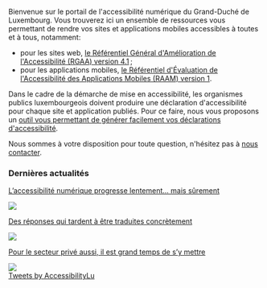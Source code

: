 <div class="welcome-wrapper">
<div class="left-column">

Bienvenue sur le portail de l'accessibilité numérique du Grand-Duché de Luxembourg. Vous trouverez ici un ensemble de ressources vous permettant de rendre vos sites et applications mobiles accessibles à toutes et à tous, notamment:
- pour les sites web, [le Référentiel Général d'Amélioration de l'Accessibilité (RGAA) version 4.1](rgaa4.1/index.html)&#8239;;
- pour les applications mobiles, [le Référentiel d'Évaluation de l'Accessibilité des Applications Mobiles (RAAM) version 1](raam1/index.html). 

Dans le cadre de la démarche de mise en accessibilité, les organismes publics luxembourgeois doivent produire une déclaration d'accessibilité pour chaque site et application publiés. Pour ce faire, nous vous proposons un [outil vous permettant de générer facilement vos déclarations d'accessibilité](tools/decla.html).

Nous sommes à votre disposition pour toute question, n'hésitez pas à [nous contacter](contact.html).

<div class="home-content-container">
    <aside class="articles_home">
        <h3>Dernières actualités</h3>
        <nav role="navigation">
            <a href="news/2023-01-30-rapport2022.html">
                <p>L’accessibilité numérique progresse lentement... mais sûrement</p>
                <img src="../../../content/news/img/iStock1.jpg">
            </a>
            <a href="news/2023-01-31-complaints2022.html">
                <p>Des réponses qui tardent à être traduites concrètement</p>
                <img src="../../../content/news/img/iStock2.jpg">
            </a>
            <a href="news/2023-02-01-european_accessibility_act.html">
                <p>Pour le secteur privé aussi, il est grand temps de s’y mettre</p>
                <img src="../../../content/news/img/iStock3.jpg">
            </a>
        </nav>
    </aside>
</div>

</div>

<div class="right-column">
<a class="twitter-timeline" href="https://twitter.com/AccessibilityLu?ref_src=twsrc%5Etfw" data-tweet-limit="2">Tweets by AccessibilityLu</a> <script async src="https://platform.twitter.com/widgets.js" charset="utf-8"></script>
</div> 
</div>
